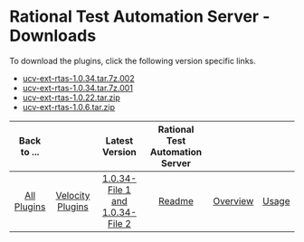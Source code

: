 
# Rational Test Automation Server - Downloads

To download the plugins, click the following version specific links.

- [ucv-ext-rtas-1.0.34.tar.7z.002](https://raw.githubusercontent.com/UrbanCode/IBM-UCV-PLUGINS/main/files/ucv-ext-rtas/ucv-ext-rtas%3A1.0.34.tar.7z.002)
- [ucv-ext-rtas-1.0.34.tar.7z.001](https://raw.githubusercontent.com/UrbanCode/IBM-UCV-PLUGINS/main/files/ucv-ext-rtas/ucv-ext-rtas%3A1.0.34.tar.7z.001)
- [ucv-ext-rtas-1.0.22.tar.zip](https://raw.githubusercontent.com/UrbanCode/IBM-UCV-PLUGINS/main/files/ucv-ext-rtas/ucv-ext-rtas-1.0.22.tar.zip)
- [ucv-ext-rtas-1.0.6.tar.zip](https://raw.githubusercontent.com/UrbanCode/IBM-UCV-PLUGINS/main/files/ucv-ext-rtas/ucv-ext-rtas-1.0.6.tar.zip)

|Back to ...||Latest Version|Rational Test Automation Server |||
| :---: | :---: | :---: | :---: | :---: | :---: |
|[All Plugins](../../index.md)|[Velocity Plugins](../README.md)|[1.0.34-File 1 ](https://raw.githubusercontent.com/UrbanCode/IBM-UCV-PLUGINS/main/files/ucv-ext-rtas/ucv-ext-rtas%3A1.0.34.tar.7z.001)[and 1.0.34-File 2](https://raw.githubusercontent.com/UrbanCode/IBM-UCV-PLUGINS/main/files/ucv-ext-rtas/ucv-ext-rtas%3A1.0.34.tar.7z.002)|[Readme](README.md)|[Overview](overview.md)|[Usage](usage.md)|
